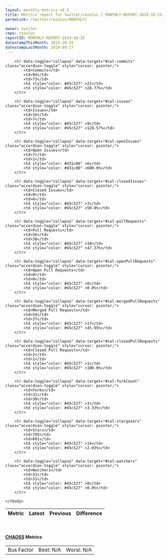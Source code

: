 ```yaml
---
layout: monthly-metrics-v0.1
title: Metrics report for twitter/rezolus | MONTHLY-REPORT-2019-10-25 | 2019-10-25
permalink: /twitter/rezolus/MONTHLY/

owner: twitter
repo: rezolus
reportID: MONTHLY-REPORT-2019-10-25
datestampThisMonth: 2019-10-25
datestampLastMonth: 2019-09-27
---
```



<table class="table table-condensed" style="border-collapse:collapse;">
    <thead>
    <tr>
        <th>Metric</th>
        <th>Latest</th>
        <th>Previous</th>
        <th colspan="2" style="text-align: center;">Difference</th>
    </tr>
    </thead>
    <tbody>

        <tr data-toggle="collapse" data-target="#col-commits" class="accordion-toggle" style="cursor: pointer;">
            <td>Commits</td>
            <td>94</td>
            <td>73</td>
            <td style="color: #45c527" >21</td>
            <td style="color: #45c527" >28.77%</td>
        </tr>
        
        <tr data-toggle="collapse" data-target="#col-issues" class="accordion-toggle" style="cursor: pointer;">
            <td>Issues</td>
            <td>16</td>
            <td>7</td>
            <td style="color: #45c527" >9</td>
            <td style="color: #45c527" >128.57%</td>
        </tr>
        
        <tr data-toggle="collapse" data-target="#col-openIssues" class="accordion-toggle" style="cursor: pointer;">
            <td>Open Issues</td>
            <td>7</td>
            <td>1</td>
            <td style="color: #d31c08" >6</td>
            <td style="color: #d31c08" >600.0%</td>
        </tr>
        
        <tr data-toggle="collapse" data-target="#col-closedIssues" class="accordion-toggle" style="cursor: pointer;">
            <td>Closed Issues</td>
            <td>9</td>
            <td>6</td>
            <td style="color: #45c527" >3</td>
            <td style="color: #45c527" >50.0%</td>
        </tr>
        
        <tr data-toggle="collapse" data-target="#col-pullRequests" class="accordion-toggle" style="cursor: pointer;">
            <td>Pull Requests</td>
            <td>56</td>
            <td>38</td>
            <td style="color: #45c527" >18</td>
            <td style="color: #45c527" >47.37%</td>
        </tr>
        
        <tr data-toggle="collapse" data-target="#col-openPullRequests" class="accordion-toggle" style="cursor: pointer;">
            <td>Open Pull Requests</td>
            <td>0</td>
            <td>0</td>
            <td style="color: #45c527" >0</td>
            <td style="color: #45c527" >0.0%</td>
        </tr>
        
        <tr data-toggle="collapse" data-target="#col-mergedPullRequests" class="accordion-toggle" style="cursor: pointer;">
            <td>Merged Pull Requests</td>
            <td>54</td>
            <td>37</td>
            <td style="color: #45c527" >17</td>
            <td style="color: #45c527" >45.95%</td>
        </tr>
        
        <tr data-toggle="collapse" data-target="#col-closedPullRequests" class="accordion-toggle" style="cursor: pointer;">
            <td>Closed Pull Requests</td>
            <td>2</td>
            <td>1</td>
            <td style="color: #45c527" >1</td>
            <td style="color: #45c527" >100.0%</td>
        </tr>
        
        <tr data-toggle="collapse" data-target="#col-forkCount" class="accordion-toggle" style="cursor: pointer;">
            <td>Forks</td>
            <td>31</td>
            <td>30</td>
            <td style="color: #45c527" >1</td>
            <td style="color: #45c527" >3.33%</td>
        </tr>
        
        <tr data-toggle="collapse" data-target="#col-stargazers" class="accordion-toggle" style="cursor: pointer;">
            <td>Stars</td>
            <td>705</td>
            <td>691</td>
            <td style="color: #45c527" >14</td>
            <td style="color: #45c527" >2.03%</td>
        </tr>
        
        <tr data-toggle="collapse" data-target="#col-watchers" class="accordion-toggle" style="cursor: pointer;">
            <td>Watchers</td>
            <td>31</td>
            <td>31</td>
            <td style="color: #45c527" >0</td>
            <td style="color: #45c527" >0.0%</td>
        </tr>
        
    </tbody>
</table>
<br>
<h4><a target="_blank" href="https://chaoss.community/">CHAOSS</a> Metrics</h4>

<table class="table table-condensed" style="border-collapse:collapse;">
    <tbody>
        <td>Bus Factor</td>
        <td>Best: N/A</td>
        <td>Worst: N/A</td>
    </tbody>
</table>
